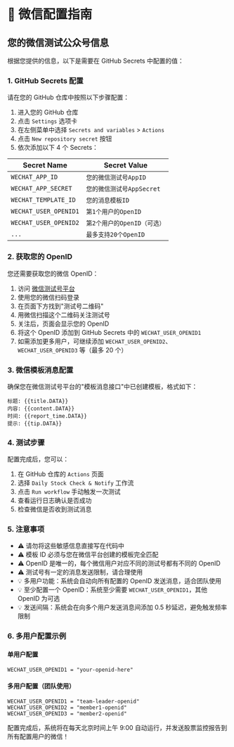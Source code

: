 # 🔐 微信配置指南

## 您的微信测试公众号信息

根据您提供的信息，以下是需要在 GitHub Secrets 中配置的值：

### 1. GitHub Secrets 配置

请在您的 GitHub 仓库中按照以下步骤配置：

1. 进入您的 GitHub 仓库
2. 点击 `Settings` 选项卡
3. 在左侧菜单中选择 `Secrets and variables` > `Actions`
4. 点击 `New repository secret` 按钮
5. 依次添加以下 4 个 Secrets：

| Secret Name           | Secret Value                |
| --------------------- | --------------------------- |
| `WECHAT_APP_ID`       | `您的微信测试号AppID`       |
| `WECHAT_APP_SECRET`   | `您的微信测试号AppSecret`   |
| `WECHAT_TEMPLATE_ID`  | `您的消息模板ID`            |
| `WECHAT_USER_OPENID1` | `第1个用户的OpenID`         |
| `WECHAT_USER_OPENID2` | `第2个用户的OpenID（可选）` |
| `...`                 | `最多支持20个OpenID`        |

### 2. 获取您的 OpenID

您还需要获取您的微信 OpenID：

1. 访问 [微信测试号平台](https://mp.weixin.qq.com/debug/cgi-bin/sandbox?t=sandbox/login)
2. 使用您的微信扫码登录
3. 在页面下方找到"测试号二维码"
4. 用微信扫描这个二维码关注测试号
5. 关注后，页面会显示您的 OpenID
6. 将这个 OpenID 添加到 GitHub Secrets 中的 `WECHAT_USER_OPENID1`
7. 如需添加更多用户，可继续添加 `WECHAT_USER_OPENID2`、`WECHAT_USER_OPENID3` 等（最多 20 个）

### 3. 微信模板消息配置

确保您在微信测试号平台的"模板消息接口"中已创建模板，格式如下：

```
标题: {{title.DATA}}
内容: {{content.DATA}}
时间: {{report_time.DATA}}
提示: {{tip.DATA}}
```

### 4. 测试步骤

配置完成后，您可以：

1. 在 GitHub 仓库的 `Actions` 页面
2. 选择 `Daily Stock Check & Notify` 工作流
3. 点击 `Run workflow` 手动触发一次测试
4. 查看运行日志确认是否成功
5. 检查微信是否收到测试消息

### 5. 注意事项

- ⚠️ 请勿将这些敏感信息直接写在代码中
- ⚠️ 模板 ID 必须与您在微信平台创建的模板完全匹配
- ⚠️ OpenID 是唯一的，每个微信用户对应不同的测试号都有不同的 OpenID
- ⚠️ 测试号有一定的消息发送限制，请合理使用
- 💡 多用户功能：系统会自动向所有配置的 OpenID 发送消息，适合团队使用
- 💡 至少配置一个 OpenID：系统至少需要 `WECHAT_USER_OPENID1`，其他 OpenID 为可选
- 💡 发送间隔：系统会在向多个用户发送消息间添加 0.5 秒延迟，避免触发频率限制

### 6. 多用户配置示例

#### 单用户配置

```
WECHAT_USER_OPENID1 = "your-openid-here"
```

#### 多用户配置（团队使用）

```
WECHAT_USER_OPENID1 = "team-leader-openid"
WECHAT_USER_OPENID2 = "member1-openid"
WECHAT_USER_OPENID3 = "member2-openid"
```

配置完成后，系统将在每天北京时间上午 9:00 自动运行，并发送股票监控报告到所有配置用户的微信！
